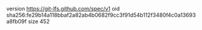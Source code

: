 version https://git-lfs.github.com/spec/v1
oid sha256:fe29b14a118bbaf2a82ab4b0682f9cc3f91d54b112f3480f4c0a13693a8fb09f
size 452
